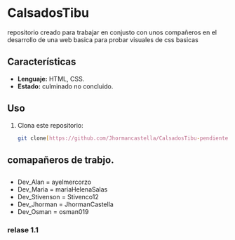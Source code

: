 # CalsadosTibu 

repositorio creado para trabajar en conjusto con unos compañeros en el desarrollo de una web basica para probar visuales de css basicas


## Características

- **Lenguaje:** HTML, CSS.
- **Estado:** culminado no concluido.

## Uso

1. Clona este repositorio:
   ```bash
   git clone[https://github.com/Jhormancastella/CalsadosTibu-pendiente-.git]

## comapañeros de trabjo. 

## <!-- Creacion de ramas -->

- Dev_Alan = ayelmercorzo 
- Dev_Maria = mariaHelenaSalas
- Dev_Stivenson = Stivenco12
- Dev_Jhorman = JhormanCastella
- Dev_Osman = osman019

### relase 1.1
